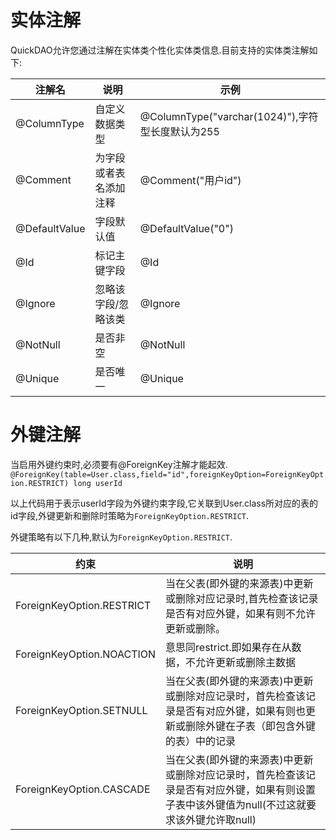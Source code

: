 # 实体注解

QuickDAO允许您通过注解在实体类个性化实体类信息.目前支持的实体类注解如下:

|注解名|说明|示例|
|---|---|---|
|@ColumnType|自定义数据类型|@ColumnType("varchar(1024)"),字符型长度默认为255|
|@Comment|为字段或者表名添加注释|@Comment("用户id")|
|@DefaultValue|字段默认值|@DefaultValue("0")|
|@Id|标记主键字段|@Id|
|@Ignore|忽略该字段/忽略该类|@Ignore|
|@NotNull|是否非空|@NotNull|
|@Unique|是否唯一|@Unique|


# 外键注解
当启用外键约束时,必须要有@ForeignKey注解才能起效.
``@ForeignKey(table=User.class,field="id",foreignKeyOption=ForeignKeyOption.RESTRICT)
long userId``

以上代码用于表示userId字段为外键约束字段,它关联到User.class所对应的表的id字段,外键更新和删除时策略为``ForeignKeyOption.RESTRICT``.

外键策略有以下几种,默认为``ForeignKeyOption.RESTRICT``.

|约束|说明|
|---|---|
|ForeignKeyOption.RESTRICT|当在父表(即外键的来源表)中更新或删除对应记录时,首先检查该记录是否有对应外键，如果有则不允许更新或删除。|
|ForeignKeyOption.NOACTION|意思同restrict.即如果存在从数据，不允许更新或删除主数据|
|ForeignKeyOption.SETNULL|当在父表(即外键的来源表)中更新或删除对应记录时，首先检查该记录是否有对应外键，如果有则也更新或删除外键在子表（即包含外键的表）中的记录|
|ForeignKeyOption.CASCADE|当在父表(即外键的来源表)中更新或删除对应记录时，首先检查该记录是否有对应外键，如果有则设置子表中该外键值为null(不过这就要求该外键允许取null)|

